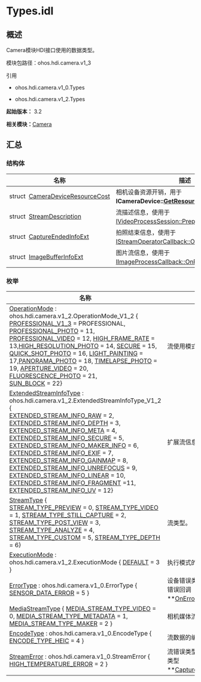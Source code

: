 # Types.idl


## 概述

Camera模块HDI接口使用的数据类型。

模块包路径：ohos.hdi.camera.v1_3

引用

- ohos.hdi.camera.v1_0.Types

- ohos.hdi.camera.v1_2.Types

**起始版本：** 3.2

**相关模块：**[Camera](_camera.md)


## 汇总


### 结构体

| 名称 | 描述 | 
| -------- | -------- |
| struct&nbsp;&nbsp;[CameraDeviceResourceCost](_camera_device_resource_cost.md) | 相机设备资源开销，用于**ICameraDevice::[GetResourceCost()](interface_i_camera_host.md#getresourcecost)**。 | 
| struct&nbsp;&nbsp;[StreamDescription](_stream_description.md) | 流描述信息，使用于[IVideoProcessSession::Prepare](interface_i_video_process_session.md#prepare)。 | 
| struct&nbsp;&nbsp;[CaptureEndedInfoExt](_capture_ended_info_ext.md) | 拍照结束信息，使用于[IStreamOperatorCallback::OnCaptureEndedExt](interface_i_stream_operator_callback.md#oncaptureendedext)。 | 
| struct&nbsp;&nbsp;[ImageBufferInfoExt](_image_buffer_info_ext.md) | 图片流信息，使用于[IImageProcessCallback::OnProcessDoneExt](interface_i_image_process_callback.md#onprocessdoneext)。 | 


### 枚举

| 名称 | 描述 | 
| -------- | -------- |
| [OperationMode](_camera.md#operationmode) : ohos.hdi.camera.v1_2.OperationMode_V1_2 {<br/>[PROFESSIONAL_V1_3](_camera.md) = PROFESSIONAL, [PROFESSIONAL_PHOTO](_camera.md) = 11, [PROFESSIONAL_VIDEO](_camera.md) = 12, [HIGH_FRAME_RATE](_camera.md) = 13,[HIGH_RESOLUTION_PHOTO](_camera.md) = 14, [SECURE](_camera.md) = 15, [QUICK_SHOT_PHOTO](_camera.md) = 16, [LIGHT_PAINTING](_camera.md) = 17,[PANORAMA_PHOTO](_camera.md) = 18, [TIMELAPSE_PHOTO](_camera.md) = 19, [APERTURE_VIDEO](_camera.md) = 20, [FLUORESCENCE_PHOTO](_camera.md) = 21,<br/>[SUN_BLOCK](_camera.md) = 22} | 流使用模式。 | 
| [ExtendedStreamInfoType](_camera.md#extendedstreaminfotype) : ohos.hdi.camera.v1_2.ExtendedStreamInfoType_V1_2 {<br/>[EXTENDED_STREAM_INFO_RAW](_camera.md) = 2, [EXTENDED_STREAM_INFO_DEPTH](_camera.md) = 3, [EXTENDED_STREAM_INFO_META](_camera.md) = 4, [EXTENDED_STREAM_INFO_SECURE](_camera.md) = 5,<br/>[EXTENDED_STREAM_INFO_MAKER_INFO](_camera.md) = 6, [EXTENDED_STREAM_INFO_EXIF](_camera.md) = 7, [EXTENDED_STREAM_INFO_GAINMAP](_camera.md) = 8, [EXTENDED_STREAM_INFO_UNREFOCUS](_camera.md) = 9,<br/>[EXTENDED_STREAM_INFO_LINEAR](_camera.md) = 10, [EXTENDED_STREAM_INFO_FRAGMENT](_camera.md) =11, [EXTENDED_STREAM_INFO_UV](_camera.md) = 12} | 扩展流信息的类型。 | 
| [StreamType](_camera.md#streamtype) {<br/>[STREAM_TYPE_PREVIEW](_camera.md) = 0, [STREAM_TYPE_VIDEO](_camera.md) = 1, [STREAM_TYPE_STILL_CAPTURE](_camera.md) = 2, [STREAM_TYPE_POST_VIEW](_camera.md) = 3,<br/>[STREAM_TYPE_ANALYZE](_camera.md) = 4, [STREAM_TYPE_CUSTOM](_camera.md) = 5, [STREAM_TYPE_DEPTH](_camera.md) = 6} | 流类型。 | 
| [ExecutionMode](_camera.md#executionmode) : ohos.hdi.camera.v1_2.ExecutionMode { [DEFAULT](_camera.md) = 3 } | 执行模式的类型。 | 
| [ErrorType](_camera.md#errortype) : ohos.hdi.camera.v1_0.ErrorType { [SENSOR_DATA_ERROR](_camera.md) = 5 } | 设备错误类型，用于设备错误回调**[OnError()](interface_i_video_process_callback.md#onerror)**。 | 
| [MediaStreamType](_camera.md#mediastreamtype) { [MEDIA_STREAM_TYPE_VIDEO](_camera.md) = 0, [MEDIA_STREAM_TYPE_METADATA](_camera.md) = 1, [MEDIA_STREAM_TYPE_MAKER](_camera.md) = 2 } | 相机媒体流类型。 | 
| [EncodeType](_camera.md#encodetype) : ohos.hdi.camera.v1_0.EncodeType { [ENCODE_TYPE_HEIC](_camera.md) = 4 } | 流数据的编码类型。 | 
| [StreamError](_camera.md#streamerror) : ohos.hdi.camera.v1_0.StreamError { [HIGH_TEMPERATURE_ERROR](_camera.md) = 2 } | 流错误类型，用于流错误类型**[CaptureErrorInfo](_capture_error_info_v10.md)**。 | 
